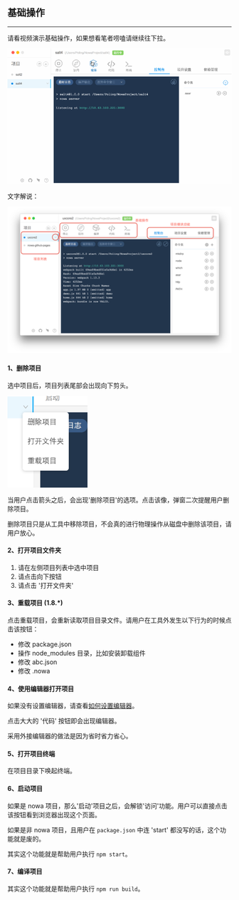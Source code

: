 ## 基础操作

---

请看视频演示基础操作，如果想看笔者唠嗑请继续往下拉。

<img src="sc_operation_1.gif">
<!--视频 -->

文字解说：

<img src="sc_operation_3.png">
<!--插图 -->

#### 1、删除项目

选中项目后，项目列表尾部会出现向下剪头。

<img src="sc_operation_2.png" width="180">

当用户点击箭头之后，会出现'删除项目'的选项。点击该像，弹窗二次提醒用户删除项目。

删除项目只是从工具中移除项目，不会真的进行物理操作从磁盘中删除该项目，请用户放心。

#### 2、打开项目文件夹

1. 请在左侧项目列表中选中项目
2. 请点击向下按钮
3. 请点击 '打开文件夹'

#### 3、重载项目 (1.8.*)

点击重载项目，会重新读取项目目录文件。请用户在工具外发生以下行为的时候点击该按钮：

* 修改 package.json
* 操作 node_modules 目录，比如安装卸载组件
* 修改 abc.json
* 修改 .nowa

#### 4、使用编辑器打开项目

如果没有设置编辑器，请查看[如何设置编辑器](https://nowa-webpack.github.io/nowa/gong_ju_she_zhi.md)。

点击大大的 '代码' 按钮即会出现编辑器。

采用外接编辑器的做法是因为省时省力省心。

#### 5、打开项目终端

在项目目录下唤起终端。

#### 6、启动项目

如果是 nowa 项目，那么'启动'项目之后，会解锁'访问'功能。用户可以直接点击该按钮看到浏览器出现这个页面。

如果是非 nowa 项目，且用户在 `package.json` 中连 'start' 都没写的话，这个功能就是废的。

其实这个功能就是帮助用户执行 `npm start`。

#### 7、编译项目

其实这个功能就是帮助用户执行 `npm run build`。


